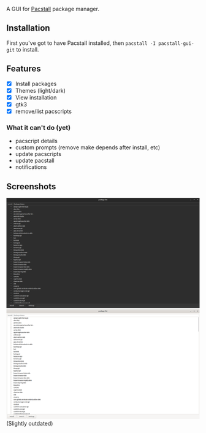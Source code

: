 A GUI for [Pacstall](https://pacstall.dev) package manager.

## Installation
First you've got to have Pacstall installed, then
`pacstall -I pacstall-gui-git` to install.

## Features
- [x] Install packages
- [x] Themes (light/dark)
- [x] View installation
- [x] gtk3
- [x] remove/list pacscripts
### What it can't do (yet)
- pacscript details
- custom prompts (remove make depends after install, etc)
- update pacscripts
- update pacstall
- notifications

## Screenshots
![Ubuntu dark theme](/images/Ubuntu-dark-theme.webp)
![Ubuntu light theme](/images/Ubuntu-light-theme.webp)
(Slightly outdated)
